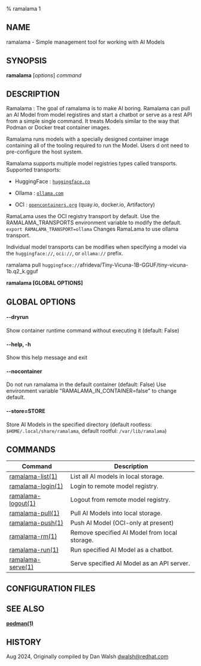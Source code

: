 % ramalama 1

## NAME
ramalama - Simple management tool for working with AI Models

## SYNOPSIS
**ramalama** [*options*] *command*

## DESCRIPTION
Ramalama : The goal of ramalama is to make AI boring. Ramalama can pull an AI
Model from model registires and start a chatbot or serve as a rest API from a
simple single command. It treats Models similar to the way that Podman or
Docker treat container images.

Ramalama runs models with a specially designed container image containing all
of the tooling required to run the Model. Users d ont need to pre-configure
the host system.

Ramalama supports multiple model registries types called transports.
Supported transports:

* HuggingFace : [`huggingface.co`](https://www.huggingface.co)

* Ollama : [`ollama.com`](https://www.ollama.com)

* OCI : [`opencontainers.org`](https://opencontainers.org)
(quay.io, docker.io, Artifactory)

RamaLama uses the OCI registry transport by default. Use the RAMALAMA_TRANSPORTS environment variable to modify the default. `export RAMALAMA_TRANSPORT=ollama` Changes RamaLama to use ollama transport.

Individual model transports can be modifies when specifying a model via the `huggingface://`, `oci://`, or `ollama://` prefix.

ramalama pull `huggingface://`afrideva/Tiny-Vicuna-1B-GGUF/tiny-vicuna-1b.q2_k.gguf

**ramalama [GLOBAL OPTIONS]**

## GLOBAL OPTIONS

#### **--dryrun**
Show container runtime command without executing it (default: False)

#### **--help**, **-h**

Show this help message and exit

#### **--nocontainer**
Do not run ramalama in the default container (default: False)
Use environment variable "RAMALAMA_IN_CONTAINER=false" to change default.

#### **--store**=STORE

Store AI Models in the specified directory (default rootless: `$HOME/.local/share/ramalama`, default rootful: `/var/lib/ramalama`)

## COMMANDS

| Command                                          | Description                                                                 |
| ------------------------------------------------ | --------------------------------------------------------------------------- |
| [ramalama-list(1)](ramalama-list.1.md)  | List all AI models in local storage.                       |
| [ramalama-login(1)](ramalama-login.1.md)| Login to remote model registry.                            |
| [ramalama-logout(1)](ramalama-logout.1.md)| Logout from remote model registry.                       |
| [ramalama-pull(1)](ramalama-pull.1.md)  | Pull AI Models into local storage.                         |
| [ramalama-push(1)](ramalama-push.1.md)  | Push AI Model (OCI-only at present)                        |
| [ramalama-rm(1)](ramalama-rm.1.md)      | Remove specified AI Model from local storage.              |
| [ramalama-run(1)](ramalama-run.1.md)    | Run specified AI Model as a chatbot.                       |
| [ramalama-serve(1)](ramalama-serve.1.md)| Serve specified AI Model as an API server.                 |

## CONFIGURATION FILES


## SEE ALSO
**[podman(1)](https://github.com/containers/podman/blob/main/docs/podman.1.md)**

## HISTORY
Aug 2024, Originally compiled by Dan Walsh <dwalsh@redhat.com>
